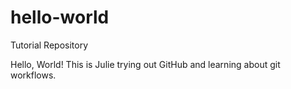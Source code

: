 # hello-world
Tutorial Repository

Hello, World! This is Julie trying out GitHub and learning about git workflows.
